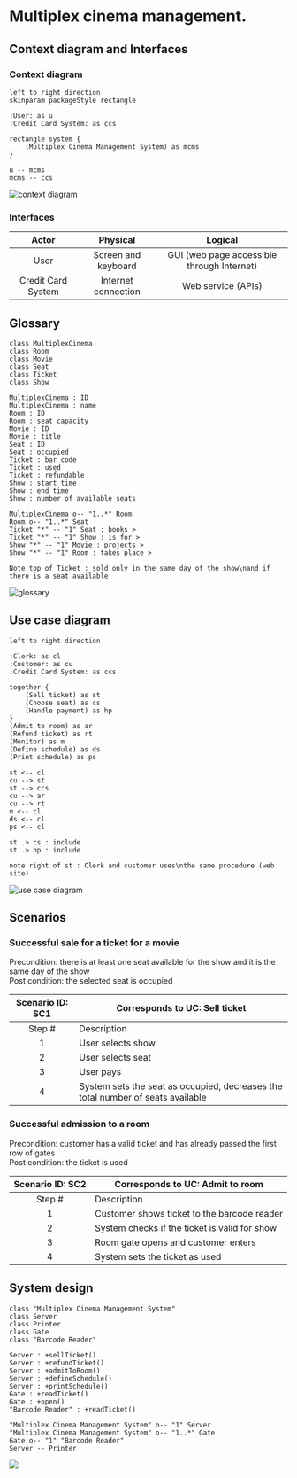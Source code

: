 # Multiplex cinema management.


## Context diagram and Interfaces

### Context diagram
```plantuml
left to right direction
skinparam packageStyle rectangle

:User: as u
:Credit Card System: as ccs

rectangle system {
	(Multiplex Cinema Management System) as mcms
}

u -- mcms
mcms -- ccs
```
![context diagram](pictures/context_diagram.png)

### Interfaces
| Actor              | Physical            | Logical 									|
|:------------------:|:-------------------:|:------------------------------------------:|
| User               | Screen and keyboard | GUI (web page accessible through Internet) |
| Credit Card System | Internet connection | Web service (APIs) 						|


## Glossary
```plantuml
class MultiplexCinema
class Room
class Movie
class Seat
class Ticket
class Show

MultiplexCinema : ID
MultiplexCinema : name
Room : ID
Room : seat capacity
Movie : ID
Movie : title
Seat : ID
Seat : occupied
Ticket : bar code
Ticket : used
Ticket : refundable
Show : start time
Show : end time
Show : number of available seats

MultiplexCinema o-- "1..*" Room
Room o-- "1..*" Seat
Ticket "*" -- "1" Seat : books >
Ticket "*" -- "1" Show : is for >
Show "*" -- "1" Movie : projects >
Show "*" -- "1" Room : takes place >

Note top of Ticket : sold only in the same day of the show\nand if there is a seat available
```
![glossary](pictures/glossary.png)


## Use case diagram
```plantuml
left to right direction

:Clerk: as cl
:Customer: as cu
:Credit Card System: as ccs

together {
	(Sell ticket) as st
	(Choose seat) as cs
	(Handle payment) as hp
}
(Admit to room) as ar
(Refund ticket) as rt
(Monitor) as m
(Define schedule) as ds
(Print schedule) as ps

st <-- cl
cu --> st
st --> ccs
cu --> ar
cu --> rt
m <-- cl
ds <-- cl
ps <-- cl

st .> cs : include
st .> hp : include

note right of st : Clerk and customer uses\nthe same procedure (web site)
```
![use case diagram](pictures/use_case_diagram.png)


## Scenarios
### Successful sale for a ticket for a movie

Precondition: there is at least one seat available for the show and it is the same day of the show  
Post condition: the selected seat is occupied

| Scenario ID: SC1 | Corresponds to UC: Sell ticket |
|:----------------:| ------------------------------ |
| Step # | Description |
| 1 | User selects show |
| 2 | User selects seat |
| 3 | User pays |
| 4 | System sets the seat as occupied, decreases the total number of seats available |

### Successful admission to a room

Precondition: customer has a valid ticket and has already passed the first row of gates  
Post condition: the ticket is used

| Scenario ID: SC2 | Corresponds to UC: Admit to room |
|:----------------:| -------------------------------- |
| Step # | Description |
| 1 | Customer shows ticket to the barcode reader |
| 2 | System checks if the ticket is valid for show |
| 3 | Room gate opens and customer enters |
| 4 | System sets the ticket as used |


## System design
```plantuml
class "Multiplex Cinema Management System"
class Server
class Printer
class Gate
class "Barcode Reader"

Server : +sellTicket()
Server : +refundTicket()
Server : +admitToRoom()
Server : +defineSchedule()
Server : +printSchedule()
Gate : +readTicket()
Gate : +open()
"Barcode Reader" : +readTicket()

"Multiplex Cinema Management System" o-- "1" Server
"Multiplex Cinema Management System" o-- "1..*" Gate
Gate o-- "1" "Barcode Reader"
Server -- Printer
```
![](pictures/system_design.png)
